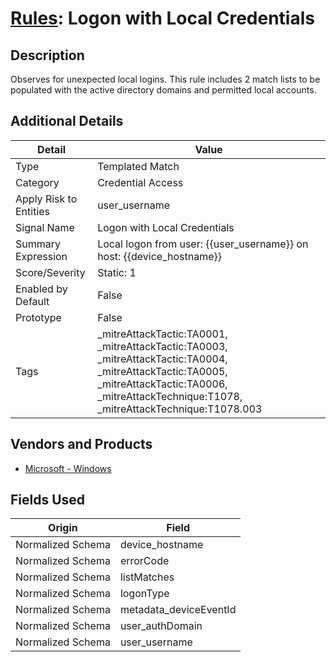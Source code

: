 # [Rules](README.md): Logon with Local Credentials

## Description
Observes for unexpected local logins. This rule includes 2 match lists to be populated with the active directory domains and permitted local accounts.

## Additional Details
|Detail|Value|
|----|----|
|Type|Templated Match|
|Category|Credential Access|
|Apply Risk to Entities|user_username|
|Signal Name|Logon with Local Credentials|
|Summary Expression|Local logon from user: {{user_username}} on host: {{device_hostname}}|
|Score/Severity|Static: 1|
|Enabled by Default|False|
|Prototype|False|
|Tags|_mitreAttackTactic:TA0001, _mitreAttackTactic:TA0003, _mitreAttackTactic:TA0004, _mitreAttackTactic:TA0005, _mitreAttackTactic:TA0006, _mitreAttackTechnique:T1078, _mitreAttackTechnique:T1078.003|
## Vendors and Products
- [Microsoft - Windows](../products/1ff7546c-cb36-4a24-87f7-89d2cecc5761.md)


## Fields Used

|Origin|Field|
|----|----|
|Normalized Schema|device_hostname|
|Normalized Schema|errorCode|
|Normalized Schema|listMatches|
|Normalized Schema|logonType|
|Normalized Schema|metadata_deviceEventId|
|Normalized Schema|user_authDomain|
|Normalized Schema|user_username|


